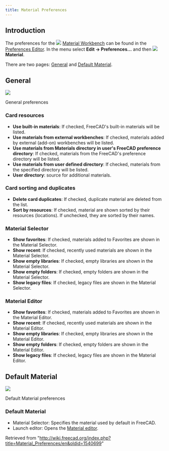 ```yaml
---
title: Material Preferences
---
```


## Introduction

The preferences for the ![](/images/Workbench_Material.svg) [Material Workbench](/Material_Workbench "Material Workbench") can be found in the [Preferences Editor](/Preferences_Editor "Preferences Editor"). In the menu select **Edit → Preferences...** and then **![](/images/Workbench_Material.svg) Material**.

There are two pages: [General](#General) and [Default Material](#Default_Material).

## General

![](/images/Preferences_Material_Page_General.png)

General preferences

### Card resources

- **Use built-in materials**: If checked, FreeCAD's built-in materials will be listed.
- **Use materials from external workbenches**: If checked, materials added by external (add-on) workbenches will be listed.
- **Use materials from Materials directory in user's FreeCAD preference directory**: If checked, materials from the FreeCAD's preference directory will be listed.
- **Use materials from user defined directory**: If checked, materials from the specified directory will be listed.
- **User directory**: source for additional materials.

### Card sorting and duplicates

- **Delete card duplicates**: If checked, duplicate material are deleted from the list.
- **Sort by resources**: If checked, material are shown sorted by their resources (locations). If unchecked, they are sorted by their names.

### Material Selector

- **Show favorites**: If checked, materials added to Favorites are shown in the Material Selector.
- **Show recent**: If checked, recently used materials are shown in the Material Selector.
- **Show empty libraries**: If checked, empty libraries are shown in the Material Selector.
- **Show empty folders**: If checked, empty folders are shown in the Material Selector.
- **Show legacy files**: If checked, legacy files are shown in the Material Selector.

### Material Editor

- **Show favorites**: If checked, materials added to Favorites are shown in the Material Editor.
- **Show recent**: If checked, recently used materials are shown in the Material Editor.
- **Show empty libraries**: If checked, empty libraries are shown in the Material Editor.
- **Show empty folders**: If checked, empty folders are shown in the Material Editor.
- **Show legacy files**: If checked, legacy files are shown in the Material Editor.

## Default Material

![](/images/Preferences_Material_Page_Default_Material.png)

Default Material preferences

### Default Material

- Material Selector: Specifies the material used by default in FreeCAD.
- Launch editor: Opens the [Material editor](/Material_Edit "Material Edit").

Retrieved from "<http://wiki.freecad.org/index.php?title=Material_Preferences/en&oldid=1540699>"
